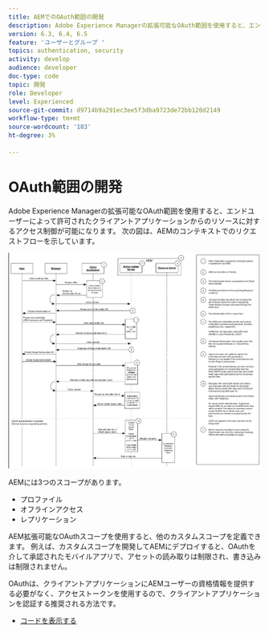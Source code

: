 ```yaml
---
title: AEMでのOAuth範囲の開発
description: Adobe Experience Managerの拡張可能なOAuth範囲を使用すると、エンドユーザーによって許可されたクライアントアプリケーションからのリソースに対するアクセス制御が可能になります。 次の図は、AEMのコンテキストでのリクエストフローを示しています。
version: 6.3, 6.4, 6.5
feature: 'ユーザーとグループ '
topics: authentication, security
activity: develop
audience: developer
doc-type: code
topic: 開発
role: Developer
level: Experienced
source-git-commit: d9714b9a291ec3ee5f3dba9723de72bb120d2149
workflow-type: tm+mt
source-wordcount: '183'
ht-degree: 3%

---
```



# OAuth範囲の開発

Adobe Experience Managerの拡張可能なOAuth範囲を使用すると、エンドユーザーによって許可されたクライアントアプリケーションからのリソースに対するアクセス制御が可能になります。 次の図は、AEMのコンテキストでのリクエストフローを示しています。

![Oauthスコープのフロー](./assets/oauth-code-sample-develop/oauth-scopes-flow.png)

AEMには3つのスコープがあります。

* プロファイル
* オフラインアクセス
* レプリケーション

AEM拡張可能なOAuthスコープを使用すると、他のカスタムスコープを定義できます。 例えば、カスタムスコープを開発してAEMにデプロイすると、OAuthを介して承認されたモバイルアプリで、アセットの読み取りは制限され、書き込みは制限されません。

OAuthは、クライアントアプリケーションにAEMユーザーの資格情報を提供する必要がなく、アクセストークンを使用するので、クライアントアプリケーションを認証する推奨される方法です。

* [コードを表示する](https://github.com/Adobe-Consulting-Services/acs-aem-samples/blob/legacy/bundle/src/main/java/com/adobe/acs/samples/authentication/oauth/impl/SampleScopeWithPrivileges.java)
